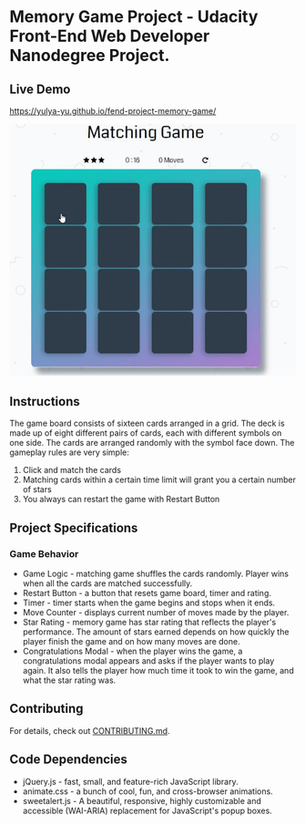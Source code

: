 
# Memory Game Project - Udacity Front-End Web Developer Nanodegree Project.

## Live Demo

 https://yulya-yu.github.io/fend-project-memory-game/

![](img/matchingGame.gif)


## Instructions

The game board consists of sixteen cards arranged in a grid. The deck is made up of eight different pairs of cards, each with different symbols on one side. The cards are arranged randomly with the symbol face down. The gameplay rules are very simple: 

1) Click and match the cards
2) Matching cards within a certain time limit will grant you a certain number of stars
3) You always can restart the game with Restart Button

## Project Specifications

### Game Behavior
* Game Logic - matching game shuffles the cards randomly. Player wins when all the cards are matched successfully.
* Restart Button - a button that resets game board, timer and rating.
* Timer - timer starts when the game begins and stops when it ends.
* Move Counter - displays current number of moves made by the player.
* Star Rating - 	memory game has star rating that reflects the player's performance. The amount of stars earned depends on how quickly the player finish the game and on how many moves are done.
* Congratulations Modal - when the player wins the game, a congratulations modal appears and asks if the player wants to play again. It also tells the player how much time it took to win the game, and what the star rating was.

## Contributing

For details, check out [CONTRIBUTING.md](CONTRIBUTING.md).

## Code Dependencies
* jQuery.js - fast, small, and feature-rich JavaScript library.
* animate.css - a bunch of cool, fun, and cross-browser animations.
* sweetalert.js - A beautiful, responsive, highly customizable and accessible (WAI-ARIA) replacement for JavaScript's popup boxes.
